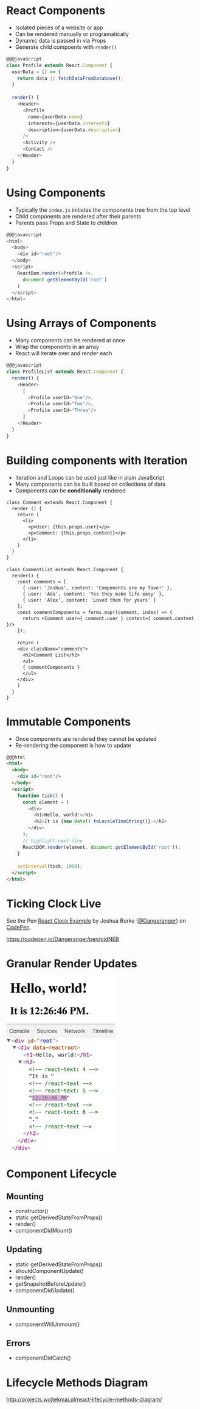# React Components

* Isolated pieces of a website or app
* Can be rendered manually or programatically
* Dynamic data is passed in via Props
* Generate child compoents with `render()`

```javascript
@@@javascript
class Profile extends React.Component {
  userData = () => {
    return data || fetchDataFromDatabase();
  }

  render() {
    <Header>
      <Profile
        name={userData.name}
        interests={userData.interests}
        description={userData.description}
      />
      <Activity />
      <Contact />
    </Header>
  }
}
```

# Using Components

* Typically the `index.js` initiates the components tree from the top level
* Child components are rendered after their parents
* Parents pass Props and State to children

```javascript
@@@javascript
<html>
  <body>
    <div id="root"/>
  </body>
  <script>
    ReactDom.render(<Profile />,
      document.getElementById('root')
    )
  </script>
</html>
```

# Using Arrays of Components

* Many components can be rendered at once
* Wrap the components in an array
* React will iterate over and render each

```javascript
@@@javascript
class ProfileList extends React.Component {
  render() {
    <Header>
      [
        <Profile userId="One"/>,
        <Profile userId="Two"/>,
        <Profile userId="Three"/>
      ]
    </Header>
  }
}
```

# Building components with Iteration

* Iteration and Loops can be used just like in plain JavaScript
* Many components can be built based on collections of data
* Components can be **conditionally** rendered

```
class Comment extends React.Component {
  render () {
    return (
      <li>
        <p>User: {this.props.user}</p>
        <p>Comment: {this.props.content}</p>
      </li>
    )
  }
}

class CommentList extends React.Component {
  render() {
    const comments = [
      { user: 'Joshua', content: 'Components are my fave!' },
      { user: 'Ada', content: 'Yes they make life easy' },
      { user: 'Alex', content: 'Loved them for years' }
    ];
    const commentComponents = forms.map((comment, index) => {
      return <Comment user={ comment.user } content={ comment.content }/>
    });

    return (
    <div className="comments">
      <h2>Comment List</h2>
      <ul>
      { commentComponents }
      </ul>
    </div>
    )
  }
}
```

# Immutable Components

* Once components are rendered they cannot be updated
* Re-rendering the component is how to update

```html
@@@html
<html>
  <body>
    <div id="root"/>
  </body>
  <script>
    function tick() {
      const element = (
        <div>
          <h1>Hello, world!</h1>
          <h2>It is {new Date().toLocaleTimeString()}.</h2>
        </div>
      );
      // highlight-next-line
      ReactDOM.render(element, document.getElementById('root'));
    }

    setInterval(tick, 1000);
  </script>
</html>
```


# Ticking Clock Live

<p data-height="265" data-theme-id="light" data-slug-hash="gjdNEB" data-default-tab="js,result" data-user="Dangeranger" data-pen-title="React Clock Example" class="codepen">See the Pen <a href="https://codepen.io/Dangeranger/pen/gjdNEB/">React Clock Example</a> by Joshua Burke (<a href="https://codepen.io/Dangeranger">@Dangeranger</a>) on <a href="https://codepen.io">CodePen</a>.</p>
<script async src="https://static.codepen.io/assets/embed/ei.js"></script>

<https://codepen.io/Dangeranger/pen/gjdNEB>

# Granular Render Updates

![render performance](granular-dom-updates.gif)

# Component Lifecycle

## Mounting

  * constructor()
  * static getDerivedStateFromProps()
  * render()
  * componentDidMount()

## Updating

  * static getDerivedStateFromProps()
  * shouldComponentUpdate()
  * render()
  * getSnapshotBeforeUpdate()
  * componentDidUpdate()

## Unmounting

  * componentWillUnmount()

## Errors

  * componentDidCatch()

# Lifecycle Methods Diagram

<http://projects.wojtekmaj.pl/react-lifecycle-methods-diagram/>
